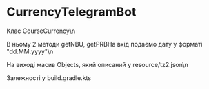 # CurrencyTelegramBot
Клас CourseCurrency\n

В ньому 2 методи getNBU, getPRBНа вхід подаємо дату у форматі "dd.MM.yyyy"\n

На виході масив Objects, який описаний у resource/tz2.json\n

Залежності у build.gradle.kts
